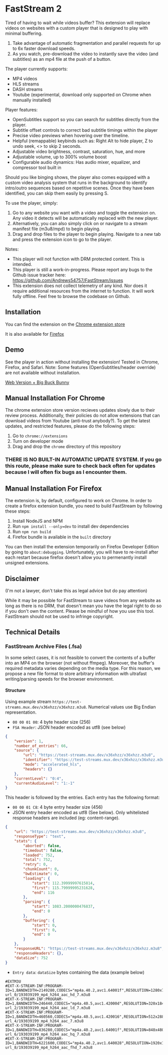 # FastStream 2

Tired of having to wait while videos buffer? This extension will replace videos on websites with a custom player that is designed to play with minimal buffering.

1. Take advantage of automatic fragmentation and parallel requests for up to 6x faster download speeds.
2. As you watch, pre-download the video to instantly save the video (and subtitles) as an mp4 file at the push of a button.

The player currently supports:
- MP4 videos
- HLS streams
- DASH streams
- Youtube (experimental, download only supported on Chrome when manually installed)

Player features:
- OpenSubtitles support so you can search for subtitles directly from the player.
- Subtitle offset controls to correct bad subtitle timings within the player
- Precise video previews when hovering over the timeline.
- Helpful (remappable) keybinds such as: Right Alt to hide player, Z to undo seek, <> to skip 2 seconds.
- Adjustable video brightness, contrast, saturation, hue, and more
- Adjustable volume, up to 300% volume boost
- Configurable audio dynamics: Has audio mixer, equalizer, and compressor tool built in

Should you like binging shows, the player also comes equipped with a custom video analysis system that runs in the background to identify intro/outro sequences based on repetitive scenes. Once they have been identified, you can skip them easily by pressing S.

To use the player, simply:
1. Go to any website you want with a video and toggle the extension on. Any video it detects will be automatically replaced with the new player.
2. Alternatively, you can also simply click on or navigate to a stream manifest file (m3u8/mpd) to begin playing.
3. Drag and drop files to the player to begin playing. Navigate to a new tab and press the extension icon to go to the player.

Notes:
- This player will not function with DRM protected content. This is intended.
- This player is still a work-in-progress. Please report any bugs to the Github issue tracker here: https://github.com/Andrews54757/FastStream/issues
- This extension does not collect telemetry of any kind. Nor does it require additional resources from the internet to function. It will work fully offline. Feel free to browse the codebase on Github.

## Installation

You can find the extension on the [Chrome extension store](https://chrome.google.com/webstore/detail/faststream/kkeakohpadmbldjaiggikmnldlfkdfog)

It is also available for [Firefox](https://addons.mozilla.org/en-US/firefox/addon/faststream/)

## Demo

See the player in action without installing the extension! Tested in Chrome, Firefox, and Safari. Note: Some features (OpenSubtitles/header override) are not available without installation.

[Web Version + Big Buck Bunny](https://andrews54757.github.io/FastStream/built/web/player/player.html#https://test-streams.mux.dev/x36xhzz/x36xhzz.m3u8)

## Manual Installation For Chrome

The chrome extension store version recieves updates slowly due to their review process. Additionally, their policies do not allow extensions that can download videos from Youtube (anti-trust anybody?). To get the latest updates, and restricted features, please do the following steps:

1. Go to `chrome://extensions`
2. Turn on developer mode
3. Drag and drop the `chrome` directory of this repository

### THERE IS NO BUILT-IN AUTOMATIC UPDATE SYSTEM. If you go this route, please make sure to check back often for updates because I will often fix bugs as I encounter them.

## Manual Installation For Firefox

The extension is, by default, configured to work on Chrome. In order to create a firefox extension bundle, you need to build FastStream by following these steps:

1. Install NodeJS and NPM
2. Run `npm install --only=dev` to install dev dependencies
3. Run `npm run build`
4. Firefox bundle is available in the `built` directory

You can then install the extension temporarily on Firefox Developer Edition by going to `about:debugging`. Unfortunately, you will have to re-install after each restart because firefox doesn't allow you to permenantly install unsigned extensions.

## Disclaimer

(I'm not a lawyer, don't take this as legal advice but do pay attention)

While it may be possible for FastStream to save videos from any website as long as there is no DRM, that doesn't mean you have the legal right to do so if you don't own the content. Please be mindful of how you use this tool. FastStream should not be used to infringe copyright.

## Technical Details

### FastStream Archive Files (.fsa)

In some select cases, it is not feasible to convert the contents of a buffer into an MP4 on the browser (not without ffmpeg). Moreover, the buffer's required metadata varies depending on the media type. For this reason, we propose a new file format to store arbitrary information with ultrafast writing/parsing speeds for the browser environment.

#### Structure
Using example stream `https://test-streams.mux.dev/x36xhzz/x36xhzz.m3u8`. Numerical values use Big Endian representation.

- `00 00 01 00`:  4 byte header size (256)
- `FSA Header`: JSON header encoded as utf8 (see below)
```json
{
    "version": 1,
    "number_of_entries": 66,
    "source": {
        "url": "https://test-streams.mux.dev/x36xhzz/x36xhzz.m3u8",
        "identifier": "https://test-streams.mux.dev/x36xhzz/x36xhzz.m3u8",
        "mode": "accelerated_hls",
        "headers": {}
    },
    "currentLevel": "0:4",
    "currentAudioLevel": "1:-1"
}
```

This header is followed by the entries. Each entry has the following format:

- `00 00 01 C8`: 4 byte entry header size (456)
- JSON entry header encoded as utf8 (See below). Only whitelisted response headers are included (eg: content-range).
```json
{
    "url": "https://test-streams.mux.dev/x36xhzz/x36xhzz.m3u8",
    "responseType": "text",
    "stats": {
        "aborted": false,
        "timedout": false,
        "loaded": 752,
        "total": 752,
        "retry": 0,
        "chunkCount": 0,
        "bwEstimate": 0,
        "loading": {
            "start": 112.39999997615814,
            "first": 115.79999995231628,
            "end": 116
        },
        "parsing": {
            "start": 1083.2000000476837,
            "end": 0
        },
        "buffering": {
            "start": 0,
            "first": 0,
            "end": 0
        }
    },
    "responseURL": "https://test-streams.mux.dev/x36xhzz/x36xhzz.m3u8",
    "responseHeaders": {},
    "dataSize": 752
}
```
- `Entry data`: `dataSize` bytes containing the data (example below)
```m3u8
#EXTM3U
#EXT-X-STREAM-INF:PROGRAM-ID=1,BANDWIDTH=2149280,CODECS="mp4a.40.2,avc1.64001f",RESOLUTION=1280x720,NAME="720"
url_0/193039199_mp4_h264_aac_hd_7.m3u8
#EXT-X-STREAM-INF:PROGRAM-ID=1,BANDWIDTH=246440,CODECS="mp4a.40.5,avc1.42000d",RESOLUTION=320x184,NAME="240"
url_2/193039199_mp4_h264_aac_ld_7.m3u8
#EXT-X-STREAM-INF:PROGRAM-ID=1,BANDWIDTH=460560,CODECS="mp4a.40.5,avc1.420016",RESOLUTION=512x288,NAME="380"
url_4/193039199_mp4_h264_aac_7.m3u8
#EXT-X-STREAM-INF:PROGRAM-ID=1,BANDWIDTH=836280,CODECS="mp4a.40.2,avc1.64001f",RESOLUTION=848x480,NAME="480"
url_6/193039199_mp4_h264_aac_hq_7.m3u8
#EXT-X-STREAM-INF:PROGRAM-ID=1,BANDWIDTH=6221600,CODECS="mp4a.40.2,avc1.640028",RESOLUTION=1920x1080,NAME="1080"
url_8/193039199_mp4_h264_aac_fhd_7.m3u8
```
  
